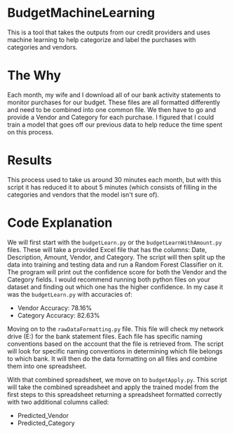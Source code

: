 # BudgetMachineLearning
This is a tool that takes the outputs from our credit providers and uses machine learning to help categorize and label the purchases with categories and vendors.

# The Why
Each month, my wife and I download all of our bank activity statements to monitor purchases for our budget. These files are all formatted differently and need to be combined into one common file. We then have to go and provide a Vendor and Category for each purchase. I figured that I could train a model that goes off our previous data to help reduce the time spent on this process. 

# Results
This process used to take us around 30 minutes each month, but with this script it has reduced it to about 5 minutes (which consists of filling in the categories and vendors that the model isn't sure of). 

# Code Explanation
We will first start with the `budgetLearn.py` or the `budgetLearnWithAmount.py` files. These will take a provided Excel file that has the columns: Date, Description, Amount, Vendor, and Category. The script will then split up the data into training and testing data and run a Random Forest Classifier on it. The program will print out the confidence score for both the Vendor and the Category fields. I would recommend running both python files on your dataset and finding out which one has the higher confidence. In my case it was the `budgetLearn.py` with accuracies of:

- Vendor Accuracy: 78.16%
- Category Accuracy: 82.63%

Moving on to the `rawDataFormatting.py` file. This file will check my network drive (E:\) for the bank statement files. Each file has specific naming conventions based on the account that the file is retrieved from. The script will look for specific naming conventions in determining which file belongs to which bank. It will then do the data formatting on all files and combine them into one spreadsheet.

With that combined spreadsheet, we move on to `budgetApply.py`. This script will take the combined spreadsheet and apply the trained model from the first steps to this spreadsheet returning a spreadsheet formatted correctly with two additional columns called:

- Predicted_Vendor
- Predicted_Category
